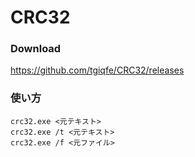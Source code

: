 # CRC32

### Download<br>
https://github.com/tgiqfe/CRC32/releases
<br>
### 使い方
```
crc32.exe <元テキスト>
crc32.exe /t <元テキスト>
crc32.exe /f <元ファイル>
```
